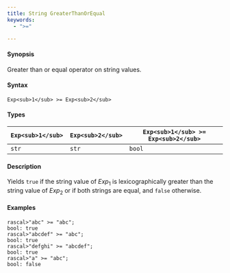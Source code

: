 ```yaml
---
title: String GreaterThanOrEqual
keywords:
  - ">="

---
```


#### Synopsis

Greater than or equal operator on string values.

#### Syntax

`Exp<sub>1</sub> >= Exp<sub>2</sub>`

#### Types


| `Exp<sub>1</sub>` | `Exp<sub>2</sub>` | `Exp<sub>1</sub> >= Exp<sub>2</sub>`  |
| --- | --- | --- |
| `str`     |  `str`    | `bool`                |


#### Description

Yields `true` if the string value of _Exp_<sub>1</sub> is lexicographically greater
than the string value of _Exp_<sub>2</sub> or if both strings are equal, and `false` otherwise.

#### Examples


```rascal-shell
rascal>"abc" >= "abc";
bool: true
rascal>"abcdef" >= "abc";
bool: true
rascal>"defghi" >= "abcdef";
bool: true
rascal>"a" >= "abc";
bool: false
```


